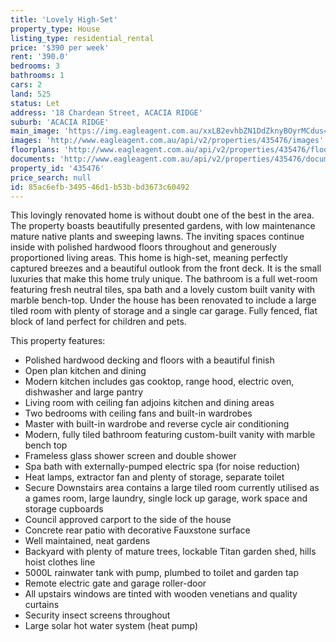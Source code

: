 ```yaml
---
title: 'Lovely High-Set'
property_type: House
listing_type: residential_rental
price: '$390 per week'
rent: '390.0'
bedrooms: 3
bathrooms: 1
cars: 2
land: 525
status: Let
address: '18 Chardean Street, ACACIA RIDGE'
suburb: 'ACACIA RIDGE'
main_image: 'https://img.eagleagent.com.au/xxLB2evhbZN1DdZknyBOyrMCdus=/1280x854/smart/https://s3-us-west-2.amazonaws.com/eagleagent-orig/images/6824747/421113746-image-M.jpg'
images: 'http://www.eagleagent.com.au/api/v2/properties/435476/images'
floorplans: 'http://www.eagleagent.com.au/api/v2/properties/435476/floorplans'
documents: 'http://www.eagleagent.com.au/api/v2/properties/435476/documents'
property_id: '435476'
price_search: null
id: 85ac6efb-3495-46d1-b53b-bd3673c60492
---
```

This lovingly renovated home is without doubt one of the best in the area. The property boasts beautifully presented gardens, with low maintenance mature native plants and sweeping lawns. The inviting spaces continue inside with polished hardwood floors throughout and generously proportioned living areas. This home is high-set, meaning perfectly captured breezes and a beautiful outlook from the front deck. It is the small luxuries that make this home truly unique. The bathroom is a full wet-room featuring fresh neutral tiles, spa bath and a lovely custom built vanity with marble bench-top. Under the house has been renovated to include a large tiled room with plenty of storage and a single car garage. Fully fenced, flat block of land perfect for children and pets.

This property features:
* Polished hardwood decking and floors with a beautiful finish
* Open plan kitchen and dining
* Modern kitchen includes gas cooktop, range hood, electric oven, dishwasher and large pantry
* Living room with ceiling fan adjoins kitchen and dining areas
* Two bedrooms with ceiling fans and built-in wardrobes
* Master with built-in wardrobe and reverse cycle air conditioning
* Modern, fully tiled bathroom featuring custom-built vanity with marble bench top
* Frameless glass shower screen and double shower
* Spa bath with externally-pumped electric spa (for noise reduction)
* Heat lamps, extractor fan and plenty of storage, separate toilet
* Secure Downstairs area contains a large tiled room currently utilised as a games room, large laundry, single lock up garage, work space and storage cupboards
* Council approved carport to the side of the house
* Concrete rear patio with decorative Fauxstone surface
* Well maintained, neat gardens
* Backyard with plenty of mature trees, lockable Titan garden shed, hills hoist clothes line
* 5000L rainwater tank with pump, plumbed to toilet and garden tap
* Remote electric gate and garage roller-door
* All upstairs windows are tinted with wooden venetians and quality curtains
* Security insect screens throughout
* Large solar hot water system (heat pump)